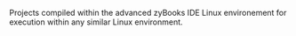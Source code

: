 Projects compiled within the advanced zyBooks IDE Linux environement for execution within any similar Linux environment.
